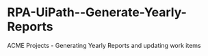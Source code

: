 # RPA-UiPath--Generate-Yearly-Reports
ACME Projects - Generating Yearly Reports and updating work items
